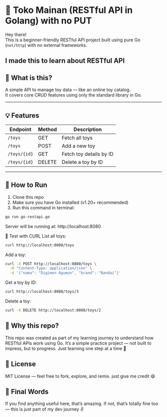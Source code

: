 # 🧸 Toko Mainan (RESTful API in Golang) with no PUT

Hey there!  
This is a beginner-friendly RESTful API project built using pure Go (`net/http`) with no external frameworks.

I made this to learn about RESTful API
---

## 📌 What is this?

A simple API to manage toy data — like an online toy catalog.  
It covers core CRUD features using only the standard library in Go.

---

## 💡 Features

| Endpoint        | Method | Description                           |
|----------------|--------|---------------------------------------|
| `/toys`        | GET    | Fetch all toys                        |
| `/toys`        | POST   | Add a new toy                         |
| `/toys/{id}`   | GET    | Fetch toy details by ID               |
| `/toys/{id}`   | DELETE | Delete a toy by ID                    |

---

## 🚀 How to Run

1. Clone this repo
2. Make sure you have Go installed (v1.20+ recommended)
3. Run this command in terminal:

```bash
go run go-restapi.go
```
Server will be running at: http://localhost:8080

🧪 Test with CURL
List all toys:
```bash
curl http://localhost:8080/toys
```

Add a toy:
```bash
curl -X POST http://localhost:8080/toys \
  -H "Content-Type: application/json" \
  -d '{"nama": "Digimon Agumon", "brand": "Bandai"}'
```

Get a toy by ID:
```bash
curl http://localhost:8080/toys/3
```

Delete a toy:
```bash
curl -X DELETE http://localhost:8080/toys/2
```

## 💬 Why this repo?
This repo was created as part of my learning journey to understand how RESTful APIs work using Go.
It’s a simple practice project — not built to impress, but to progress.
Just learning one step at a time 🚀

## 📜 License

MIT License — feel free to fork, explore, and remix. just give me credit 😄

## 🧘 Final Words

If you find anything useful here, that’s amazing.
If not, that’s totally fine too — this is just part of my dev journey ✌️
